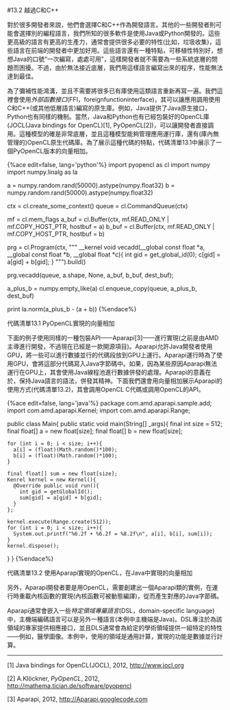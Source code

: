 #13.2 越過C和C++

對於很多開發者來說，他們會選擇C和C++作為開發語言。其他的一些開發者則可能會選擇別的編程語言，我們所知的很多軟件是使用Java或Python開發的。這些更高級的語言有更高的生產力，通常會提供很多必要的特性(比如，垃圾收集)，這些語言在前端的開發者中更加好用。這些語言還有一種特點，可移植性特別好，想想Java的口號“一次編寫，處處可用”，這樣開發者就不需要為一些系統底層的問題而困擾。不過，由於無法接近底層，我們用這樣語言編寫出來的程序，性能無法達到最佳。

為了彌補性能鴻溝，並且不需要將很多已有庫使用這類語言重新再寫一遍。我們這裡會使用*外部函數接口*(FFI，foreignfunctioninterface)，其可以讓應用調用使用C和C++(或其他低層語言)編寫的原生庫。例如，Java提供了Java原生接口，Python也有同樣的機制。當然，Java和Python也有已經包裝好的OpenCL庫(JOCL(Java bindings for OpenCL)[1], PyOpenCL[2])，可以讓開發者直接調用。這種模型的確是非常底層，並且這種模型能夠管理應用運行庫，還有(庫內無管理的)OpenCL原生代碼庫。為了展示這種代碼的特點，代碼清單13.1中展示了一個PyOpenCL版本的向量相加。

{%ace edit=false, lang='python'%}
import pyopencl as cl
import numpy
import numpy.linalg as la

a = numpy.random.rand(50000).astype(numpy.float32)
b = numpy.random.rand(50000).astype(numpy.float32)

ctx = cl.create_some_context()
queue = cl.CommandQueue(ctx)

mf = cl.mem_flags
a_buf = cl.Buffer(ctx, mf.READ_ONLY | mf.COPY_HOST_PTR, hostbuf = a)
b_buf = cl.Buffer(ctx, mf.READ_ONLY | mf.COPY_HOST_PTR, hostbuf = b)

prg = cl.Program(ctx, """
	__kernel void vecadd(__global const float *a,
    					 __global const float *b,
                         __global float *c){
    int gid = get_global_id(0);
    c[gid] = a[gid] + b[gid];
    }
	""").build()
    
prg.vecadd(queue, a.shape, None, a_buf, b_buf, dest_buf);

a_plus_b = numpy.empty_like(a)
cl.enqueue_copy(queue, a_plus_b, dest_buf)

print la.norm(a_plus_b - (a + b))
{%endace%}

代碼清單13.1 PyOpenCL實現的向量相加

下面的例子使用同樣的一種包裝API——Aparapi[3]——進行實現(之前是由AMD主導進行開發，不過現在已經是一款開源項目)。Aparapi允許Java開發者使用GPU，將一些可以進行數據並行的代碼段放到GPU上運行。Aparapi運行時為了使用GPU，會將這部分代碼寫入Java字節碼中。如果，因為某些原因Aparapi無法運行在GPU上，其會使用Java線程池進行數據併發的處理。Aparapi的意義在於，保持Java語言的語法，併發其精神。下面我們還會用向量相加展示Aparapi的使用方式(代碼清單13.2)，其會調用OpenCL C代碼或調用OpenCL的API。

{%ace edit=false, lang='java'%}
package com.amd.aparapi.sample.add;
import com.amd.aparapi.Kernel;
import com.amd.aparapi.Range;

public class Main{
  public static void main(String[] _args){
    final int size = 512;
    final float[] a = new float[size];
    final float[] b = new float[size];
    
    for (int i = 0; i < size; i++){
      a[i] = (float)(Math.random()*100);
      b[i] = (float)(Math.random()*100);
    }
    
    final float[] sum = new float[size];
    Kenrel kernel = new Kernel(){
      @Override public void run(){
        int gid = getGlobalId();
        sum[gid] = a[gid] + b[gid];
      }
    };
    
    kernel.execute(Range.create(512));
    for (int i = 0; i < size; i++){
      System.out.printf("%6.2f + %6.2f = %8.2f\n", a[i], b[i], sum[i]);
    }
    kernel.dispose();
  }
}
{%endace%}

代碼清單13.2 使用Aparapi實現的OpenCL，在Java中實現的向量相加

另外，Aparapi開發者要是用OpenCL，需要創建出一個Aparapi類的實例，在運行時重載內核函數的實現(內核函數可被動態編譯)，從而產生對應的Java字節碼。

Aparapi通常會嵌入一些*特定領域專屬語言*(DSL，domain-specific language)中，主機端編碼語言可以是另外一種語言(本例中主機端是Java)。DSL專注於為該領域的專家提供相應接口，並且DLS通常會為給定的學術領域提供一組特定的特性——例如，醫學圖像。本例中，使用的領域是通用計算，實現的功能是數據並行計算。

------

[1] Java bindings for OpenCL(JOCL), 2012, http://www.jocl.org

[2] A.Klöckner, *PyOpenCL*, 2012, http://mathema.tician.de/software/pyopencl

[3] Aparapi, 2012, http://Aparapi.googlecode.com

